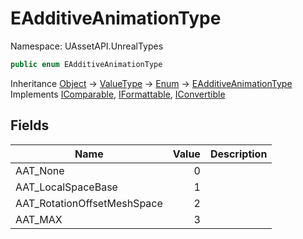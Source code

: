 # EAdditiveAnimationType

Namespace: UAssetAPI.UnrealTypes

```csharp
public enum EAdditiveAnimationType
```

Inheritance [Object](https://docs.microsoft.com/en-us/dotnet/api/system.object) → [ValueType](https://docs.microsoft.com/en-us/dotnet/api/system.valuetype) → [Enum](https://docs.microsoft.com/en-us/dotnet/api/system.enum) → [EAdditiveAnimationType](./uassetapi.unrealtypes.eadditiveanimationtype.md)<br>
Implements [IComparable](https://docs.microsoft.com/en-us/dotnet/api/system.icomparable), [IFormattable](https://docs.microsoft.com/en-us/dotnet/api/system.iformattable), [IConvertible](https://docs.microsoft.com/en-us/dotnet/api/system.iconvertible)

## Fields

| Name | Value | Description |
| --- | --: | --- |
| AAT_None | 0 |  |
| AAT_LocalSpaceBase | 1 |  |
| AAT_RotationOffsetMeshSpace | 2 |  |
| AAT_MAX | 3 |  |
